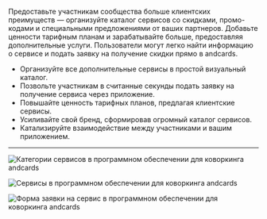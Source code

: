Предоставьте участникам сообщества больше клиентских преимуществ — организуйте каталог сервисов со скидками, промо-кодами и специальными предложениями от ваших партнеров. Добавьте ценности тарифным планам и зарабатывайте больше, предоставляя дополнительные услуги. Пользователи могут легко найти информацию о сервисе и подать заявку на получение скидки прямо в andcards.

- Организуйте все дополнительные сервисы в простой визуальный каталог.
- Позвольте участникам в считанные секунды подать заявку на получение сервиса через приложение.
- Повышайте ценность тарифных планов, предлагая клиентские сервисы.
- Усиливайте свой бренд, сформировав огромный каталог сервисов.
- Катализируйте взаимодействие между участниками и вашим приложением.

---

![Категории сервисов в программном обеспечении для коворкинга andcards](https://d7ccq1i35b0cj.cloudfront.net/andcards-benefits-main-light-en-1920-1200.png)

![Сервисы в программном обеспечении для коворкинга andcards](https://d7ccq1i35b0cj.cloudfront.net/andcards-benefits-list-light-en-1920-1200.png)

![Форма заявки на сервис в программном обеспечении для коворкинга andcards](https://d7ccq1i35b0cj.cloudfront.net/andcards-benefits-apply-light-en-1920-1200.png)
